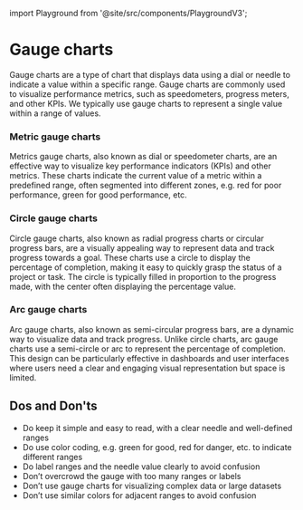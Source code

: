 import Playground from '@site/src/components/PlaygroundV3';

# Gauge charts

Gauge charts are a type of chart that displays data using a dial or needle to indicate a value within a specific range. Gauge charts are commonly used to visualize performance metrics, such as speedometers, progress meters, and other KPIs. We typically use gauge charts to represent a single value within a range of values.

### Metric gauge charts

Metrics gauge charts, also known as dial or speedometer charts, are an effective way to visualize key performance indicators (KPIs) and other metrics. These charts indicate the current value of a metric within a predefined range, often segmented into different zones, e.g. red for poor performance, green for good performance, etc. 


<Playground
height="25rem"
name="echarts-gauge"
noMargin
examplesByName>
</Playground>

### Circle gauge charts

Circle gauge charts, also known as radial progress charts or circular progress bars, are a visually appealing way to represent data and track progress towards a goal. These charts use a circle to display the percentage of completion, making it easy to quickly grasp the status of a project or task. The circle is typically filled in proportion to the progress made, with the center often displaying the percentage value.

<Playground
height="30rem"
name="echarts-progress-circle"
noMargin
examplesByName>
</Playground>

### Arc gauge charts

Arc gauge charts, also known as semi-circular progress bars, are a dynamic way to visualize data and track progress. Unlike circle charts, arc gauge charts use a semi-circle or arc to represent the percentage of completion. This design can be particularly effective in dashboards and user interfaces where users need a clear and engaging visual representation but space is limited.

<Playground
height="30rem"
name="echarts-progress-arc"
noMargin
examplesByName>
</Playground>

## Dos and Don'ts

- Do keep it simple and easy to read, with a clear needle and well-defined ranges
- Do use color coding, e.g. green for good, red for danger, etc. to indicate different ranges
- Do label ranges and the needle value clearly to avoid  confusion
- Don’t overcrowd the gauge with too many ranges or labels
- Don’t use gauge charts for visualizing complex data or large datasets
- Don’t use similar colors for adjacent ranges to avoid confusion
